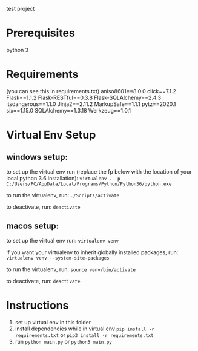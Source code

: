 test project

# Prerequisites
python 3

# Requirements
(you can see this in requirements.txt)
aniso8601==8.0.0
click==7.1.2
Flask==1.1.2
Flask-RESTful==0.3.8
Flask-SQLAlchemy==2.4.3
itsdangerous==1.1.0
Jinja2==2.11.2
MarkupSafe==1.1.1
pytz==2020.1
six==1.15.0
SQLAlchemy==1.3.18
Werkzeug==1.0.1

# Virtual Env Setup
## windows setup:

to set up the virtual env run (replace the fp below with the location of your local python 3.6 installation): `virtualenv . -p C:/Users/PC/AppData/Local/Programs/Python/Python36/python.exe`

to run the virtualenv, run: `./Scripts/activate`

to deactivate, run: `deactivate`

## macos setup: 

to set up the virtual env run: `virtualenv venv`

if you want your virtualenv to inherit globally installed packages, run: `virtualenv venv --system-site-packages`

to run the virtualenv, run: `source venv/bin/activate`

to deactivate, run: `deactivate`

# Instructions
1. set up virtual env in this folder
2. install dependencies while in virtual env `pip install -r requirements.txt` or `pip3 install -r requirements.txt`
3. run `python main.py` or `python3 main.py`